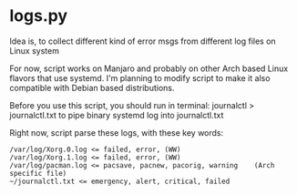 # logs.py

Idea is, to collect different kind of error msgs from different log files on Linux system

For now, script works on Manjaro and probably on other Arch based Linux flavors that use systemd. I'm planning to modify script to make it also compatible with Debian based distributions. 

Before you use this script, you should run in terminal: journalctl > journalctl.txt to pipe binary systemd log into journalctl.txt

Right now, script parse these logs, with these key words:

    /var/log/Xorg.0.log <= failed, error, (WW)
    /var/log/Xorg.1.log <= failed, error, (WW)
    /var/log/pacman.log <= pacsave, pacnew, pacorig, warning    (Arch specific file)
    ~/journalctl.txt <= emergency, alert, critical, failed

